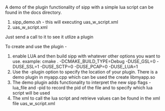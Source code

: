 A demo of the plugin functionality of sipp with a simple lua script can be found in the docs directory.
1. sipp_demo.sh - this will executing uas_w_script.xml
2. uas_w_script.xml

Just send a call to it to see it utlize a plugin

To create and use the plugin - 
1. enable LUA and then build sipp with whatever other options you want to use.
example:
cmake . -DCMAKE_BUILD_TYPE=Debug -DUSE_GSL=0 -DUSE_SSL=1 -DUSE_SCTP=0 -DUSE_PCAP=0 -DUSE_LUA=1
2. Use the -plugin option to specify the location of your plugin.  There is a demo plugin in myapp.cpp which can be used the create libmyapp.so
3. The demo plugin adds functionality to interpret the new sipp flags -lua_file and -pid to record the pid of the file and to specify which lua script will be used 
4. The xml to call the lua script and retrieve values can be found in the xml file uas_w_script.xml


